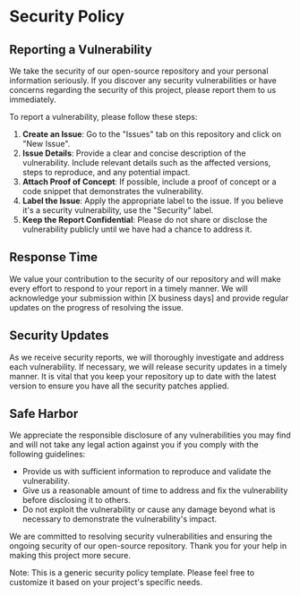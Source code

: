 # Security Policy

## Reporting a Vulnerability

We take the security of our open-source repository and your personal information seriously. If you discover any security vulnerabilities or have concerns regarding the security of this project, please report them to us immediately.

To report a vulnerability, please follow these steps:

1. **Create an Issue**: Go to the "Issues" tab on this repository and click on "New Issue".
2. **Issue Details**: Provide a clear and concise description of the vulnerability. Include relevant details such as the affected versions, steps to reproduce, and any potential impact.
3. **Attach Proof of Concept**: If possible, include a proof of concept or a code snippet that demonstrates the vulnerability.
4. **Label the Issue**: Apply the appropriate label to the issue. If you believe it's a security vulnerability, use the "Security" label.
5. **Keep the Report Confidential**: Please do not share or disclose the vulnerability publicly until we have had a chance to address it.

## Response Time

We value your contribution to the security of our repository and will make every effort to respond to your report in a timely manner. We will acknowledge your submission within [X business days] and provide regular updates on the progress of resolving the issue.

## Security Updates

As we receive security reports, we will thoroughly investigate and address each vulnerability. If necessary, we will release security updates in a timely manner. It is vital that you keep your repository up to date with the latest version to ensure you have all the security patches applied.

## Safe Harbor

We appreciate the responsible disclosure of any vulnerabilities you may find and will not take any legal action against you if you comply with the following guidelines:

- Provide us with sufficient information to reproduce and validate the vulnerability.
- Give us a reasonable amount of time to address and fix the vulnerability before disclosing it to others.
- Do not exploit the vulnerability or cause any damage beyond what is necessary to demonstrate the vulnerability's impact.

We are committed to resolving security vulnerabilities and ensuring the ongoing security of our open-source repository. Thank you for your help in making this project more secure.

Note: This is a generic security policy template. Please feel free to customize it based on your project's specific needs.
